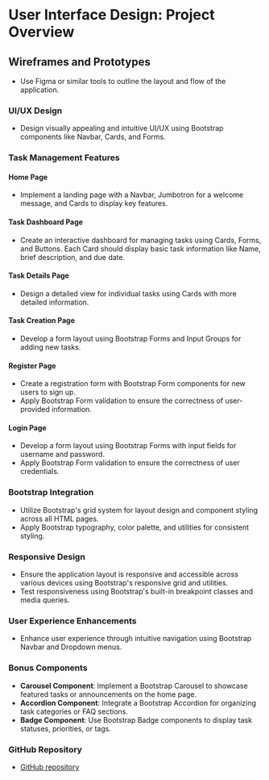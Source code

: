 # User Interface Design: Project Overview

## Wireframes and Prototypes

- Use Figma or similar tools to outline the layout and flow of the application.

### UI/UX Design

- Design visually appealing and intuitive UI/UX using Bootstrap components like Navbar, Cards, and Forms.

### Task Management Features

#### Home Page

- Implement a landing page with a Navbar, Jumbotron for a welcome message, and Cards to display key features.

#### Task Dashboard Page

- Create an interactive dashboard for managing tasks using Cards, Forms, and Buttons. Each Card should display basic task information like Name, brief description, and due date.

#### Task Details Page

- Design a detailed view for individual tasks using Cards with more detailed information.

#### Task Creation Page

- Develop a form layout using Bootstrap Forms and Input Groups for adding new tasks.

#### Register Page

- Create a registration form with Bootstrap Form components for new users to sign up.
- Apply Bootstrap Form validation to ensure the correctness of user-provided information.

#### Login Page

- Develop a form layout using Bootstrap Forms with input fields for username and password.
- Apply Bootstrap Form validation to ensure the correctness of user credentials.

### Bootstrap Integration

- Utilize Bootstrap's grid system for layout design and component styling across all HTML pages.
- Apply Bootstrap typography, color palette, and utilities for consistent styling.

### Responsive Design

- Ensure the application layout is responsive and accessible across various devices using Bootstrap's responsive grid and utilities.
- Test responsiveness using Bootstrap's built-in breakpoint classes and media queries.

### User Experience Enhancements

- Enhance user experience through intuitive navigation using Bootstrap Navbar and Dropdown menus.

### Bonus Components

- **Carousel Component**: Implement a Bootstrap Carousel to showcase featured tasks or announcements on the home page.
- **Accordion Component**: Integrate a Bootstrap Accordion for organizing task categories or FAQ sections.
- **Badge Component**: Use Bootstrap Badge components to display task statuses, priorities, or tags.

### GitHub Repository

- [GitHub repository](https://github.com/JSander72/Frontend_Week4_Mini_Project_Task_Management_App.git)
